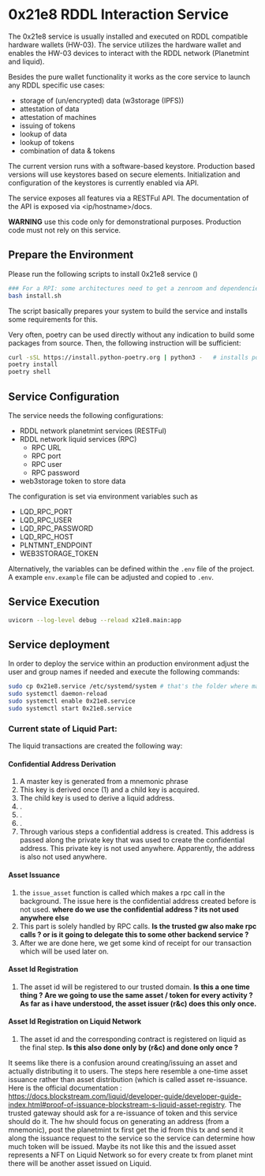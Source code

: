 # 0x21e8 RDDL Interaction Service

The 0x21e8 service is usually installed and executed on RDDL compatible hardware wallets (HW-03). The service utilizes the hardware wallet and enables the HW-03 devices to interact with the RDDL network (Planetmint and liquid). 

Besides the pure wallet functionality it works as the core service to launch any RDDL specific use cases:
* storage of (un/encrypted) data (w3storage (IPFS))
* attestation of data
* attestation of machines
* issuing of tokens
* lookup of data
* lookup of tokens
* combination of data & tokens

The current version runs with a software-based keystore. Production based versions will use keystores based on secure elements. Initialization and configuration of the keystores is currently enabled via API. 

The service exposes all features via a RESTFul API. The documentation of the API is exposed via <ip/hostname>/docs.

**WARNING** use this code only for demonstrational purposes. Production code must not rely on this service.


## Prepare the Environment
Please run the following scripts to install 0x21e8 service ()
```bash
### For a RPI: some architectures need to get a zenroom and dependencies build from source (glibc compatibility)
bash install.sh
```
The script basically prepares your system to build the service and installs some requirements for this.

Very often, poetry can be used directly without any indication to build some packages from source. Then, the following instruction will be sufficient:

```bash
curl -sSL https://install.python-poetry.org | python3 -   # installs poetry
poetry install
poetry shell
```

## Service Configuration
The service needs the following configurations:
* RDDL network planetmint services (RESTFul)
* RDDL network liquid services (RPC)
    * RPC URL
    * RPC port
    * RPC user
    * RPC password
* web3storage token to store data

The configuration is set via environment variables such as
* LQD_RPC_PORT
* LQD_RPC_USER
* LQD_RPC_PASSWORD
* LQD_RPC_HOST
* PLNTMNT_ENDPOINT
* WEB3STORAGE_TOKEN

Alternatively, the variables can be defined within the ```.env``` file of the project. A example ```env.example``` file can be adjusted and copied to ```.env```.

## Service Execution
```bash
uvicorn --log-level debug --reload x21e8.main:app
```

## Service deployment

In order to deploy the service within an production environment adjust the user and group names if needed and execute the following commands:

```bash
sudo cp 0x21e8.service /etc/systemd/system # that's the folder where main.py is located within
sudo systemctl daemon-reload
sudo systemctl enable 0x21e8.service
sudo systemctl start 0x21e8.service
```

### Current state of Liquid Part:

The liquid transactions are created the following way:

#### Confidential Address Derivation
1. A master key is generated from a mnemonic phrase
2. This key is derived once (1) and a child key is acquired.
3. The child key is used to derive a liquid address.
4. .
5. .
6. .
7. Through various steps a confidential address is created. This address is passed along the private key that was used to create the confidential address. This private key is not used anywhere. Apparently, the address is also not used anywhere.

#### Asset Issuance
1. the `issue_asset` function is called which makes a rpc call in the background. The issue here is the confidential address created before is not used. **where do we use the confidential address ? its not used anywhere else**
2. This part is solely handled by RPC calls. **Is the trusted gw also make rpc calls ? or is it going to delegate this to some other backend service ?**
3. After we are done here, we get some kind of receipt for our transaction which will be used later on.

#### Asset Id Registration
1. The asset id will be registered to our trusted domain. **Is this a one time thing ? Are we going to use the same asset / token for every activity ? As far as i have understood, the asset issuer (r&c) does this only once.**

#### Asset Id Registration on Liquid Network
1. The asset id and the corresponding contract is registered on liquid as the final step. **Is this also done only by (r&c) and done only once ?**


It seems like there is a confusion around creating/issuing an asset and actually distributing it to users. The steps here resemble a one-time asset issuance rather than asset distribution (which is called asset re-issuance. 
Here is the official documentation : https://docs.blockstream.com/liquid/developer-guide/developer-guide-index.html#proof-of-issuance-blockstream-s-liquid-asset-registry.
The trusted gateway should ask for a re-issuance of token and this service should do it. The hw should focus on generating an address (from a mnemonic), post the planetmint tx first get the id from this tx and send it along the issuance request to the service so the service can determine how much token will be issued. Maybe its not like this and the issued asset represents a NFT on Liquid Network so for every create tx from planet mint there will be another asset issued on Liquid. 

